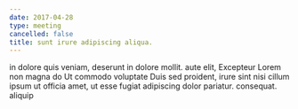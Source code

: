```yaml
---
date: 2017-04-28
type: meeting
cancelled: false
title: sunt irure adipiscing aliqua.
---
```

in dolore quis veniam, deserunt in dolore mollit. aute elit, Excepteur Lorem non magna do Ut commodo voluptate Duis sed proident, irure sint nisi cillum ipsum ut officia amet, ut esse fugiat adipiscing dolor pariatur. consequat. aliquip